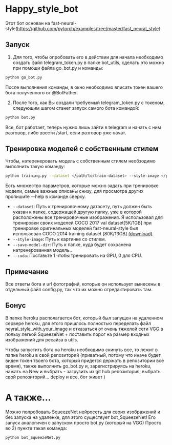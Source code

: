 # Happy_style_bot
Этот бот основан на fast-neural-style(https://github.com/pytorch/examples/tree/master/fast_neural_style)
## Запуск
1) Для того, чтобы опробовать его в действии для начала необходимо создать файл telegram_token.py в папке bot_utils, сделать это можно при помощи файла go_bot.py и команды:
```bash
python go_bot.py
```
После выполнения команды, в окно необходимо вписать токен вашего бота полученного от @BotFather.

2) После того, как Вы создали требуемый telegram_token.py с токеном, следующим шагом станет запуск самого бота командой:
```bash
python bot.py
```
Все, бот работает, теперь нужно лишь зайти в telegram и начать с ним разговор, либо ввести /start, если разговор уже начат.
## Тренировка моделей с собственным стилем
Чтобы, натеренеровать модель с собственным стилем необзодимо выполнить такую команду:
```bash
python training.py --dataset </path/to/train-dataset> --style-image </path/to/style/image> --save-model-dir </path/to/save-model/folder> --epochs 2 --cuda 1
```
Есть множество параметров, которые можно задать при тренировке модели, самые важные описаны снизу, для просмотра других пропишите 
--help в команде сверху.
* `--dataset`: Путь к тренировочному датасету, путь должен быть указан к папке, содержащей другую папку, уже в которой расположены все тренировочные изображения. Я использовал для тренировки своих моделей COCO 2017 val dataset[5K/1GB] при тренировке оригинальных моделей fast-neural-style был использован COCO 2014 training dataset [80K/13GB] [(download)](http://mscoco.org/dataset/#download).
* `--style-image`: Путь к картинке со стилем.
* `--save-model-dir`: Путь к папке, куда будет сохранена натренерованная модель..
* `--cuda`: Поставьте 1 чтобы тренировать на GPU, 0 для CPU.
## Примечание
Все ответы бота и url фотографий, которые он использует вынесены в отдельный файл config.py, так что их можно отредактировать там.
## Бонус
В папке heroku располагается бот, который был запущен на удаленном сервере heroku, для этого пришлось полностью переделать файл neyral_style_with_your_image и отказаться от очень тяжелой сети VGG в пользу легкой SqueezeNet + поставить порог на размер входных изображений для ресайза в utils.

Чтобы запустить бота на heroku необходимо скинуть все, то лежит в папке heroku в свой репозиторий (приватный, потому что иначе будет виден токен твоего бота, который придется держать в репозитории все время), также выполнить go_bot.py и, зарегистрируясь на heroku, нажать на New и выбрать - загрузить из git hub репозитория, выбрать свой репозиторий... deploy и все, бот живет )
# А также...
Можно попробовать SqueezeNet нейросеть для своих изображений и без запуска на удаленке, для этого существует bot_SqueezeNet! Его запуск аналогичен с запуском просто bot.py (который на VGG)
Просто во 2) пункте такая команда:
```bash
python bot_SqueezeNet.py
```
